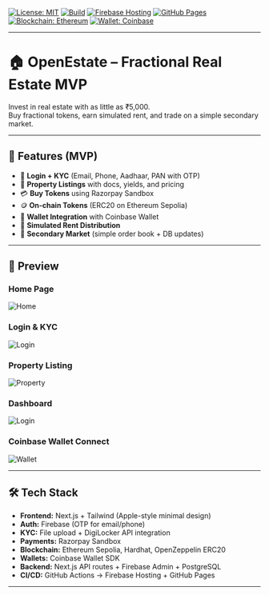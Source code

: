 

[![License: MIT](https://img.shields.io/badge/License-MIT-green.svg)](LICENSE)
[![Build](https://github.com/vibsinghjatt/OpenEstate/actions/workflows/ci-cd.yml/badge.svg)](https://github.com/yourusername/OpenEstate/actions/workflows/ci-cd.yml)
[![Firebase Hosting](https://img.shields.io/badge/Hosting-Firebase-orange.svg)](https://yourproject.web.app)
[![GitHub Pages](https://img.shields.io/badge/Deployed-GitHub%20Pages-blue.svg)](https://vibsinghjatt.github.io/OpenEstate/)
[![Blockchain: Ethereum](https://img.shields.io/badge/Blockchain-Ethereum-blue)](https://ethereum.org)
[![Wallet: Coinbase](https://img.shields.io/badge/Wallet-Coinbase-blueviolet)](https://www.coinbase.com/wallet)



---

# 🏠 OpenEstate – Fractional Real Estate MVP

Invest in real estate with as little as ₹5,000.  
Buy fractional tokens, earn simulated rent, and trade on a simple secondary market.

---

## 🚀 Features (MVP)

- 🔐 **Login + KYC** (Email, Phone, Aadhaar, PAN with OTP)
- 🏢 **Property Listings** with docs, yields, and pricing
- 💳 **Buy Tokens** using Razorpay Sandbox
- 🪙 **On-chain Tokens** (ERC20 on Ethereum Sepolia)
- 👛 **Wallet Integration** with Coinbase Wallet
- 💸 **Simulated Rent Distribution**
- 🔄 **Secondary Market** (simple order book + DB updates)

---

## 📸 Preview

### Home Page
![Home](public/screenshots/home.png) 

### Login & KYC
![Login](public/screenshots/login.png)  

### Property Listing
![Property](public/screenshots/property.png) 

### Dashboard
![Login](public/screenshots/login.png) 

### Coinbase Wallet Connect
![Wallet](public/screenshots/wallet.png)  

---

## 🛠️ Tech Stack

- **Frontend:** Next.js + Tailwind (Apple-style minimal design)
- **Auth:** Firebase (OTP for email/phone)
- **KYC:** File upload + DigiLocker API integration
- **Payments:** Razorpay Sandbox
- **Blockchain:** Ethereum Sepolia, Hardhat, OpenZeppelin ERC20
- **Wallets:** Coinbase Wallet SDK
- **Backend:** Next.js API routes + Firebase Admin + PostgreSQL
- **CI/CD:** GitHub Actions → Firebase Hosting + GitHub Pages

---

 
  

